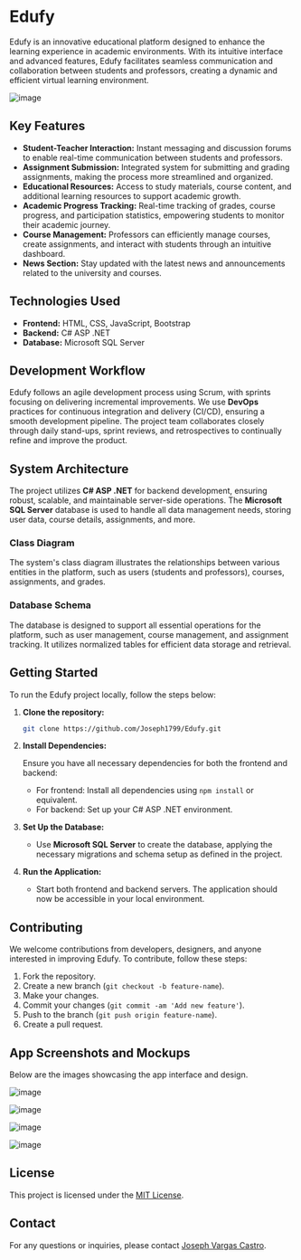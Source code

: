 # Edufy

Edufy is an innovative educational platform designed to enhance the learning experience in academic environments. With its intuitive interface and advanced features, Edufy facilitates seamless communication and collaboration between students and professors, creating a dynamic and efficient virtual learning environment.

![image](https://github.com/user-attachments/assets/8178b98e-cf88-4949-b834-eaaeb14ded2a)


## Key Features

- **Student-Teacher Interaction:** Instant messaging and discussion forums to enable real-time communication between students and professors.
- **Assignment Submission:** Integrated system for submitting and grading assignments, making the process more streamlined and organized.
- **Educational Resources:** Access to study materials, course content, and additional learning resources to support academic growth.
- **Academic Progress Tracking:** Real-time tracking of grades, course progress, and participation statistics, empowering students to monitor their academic journey.
- **Course Management:** Professors can efficiently manage courses, create assignments, and interact with students through an intuitive dashboard.
- **News Section:** Stay updated with the latest news and announcements related to the university and courses.

## Technologies Used

- **Frontend:** HTML, CSS, JavaScript, Bootstrap
- **Backend:** C# ASP .NET
- **Database:** Microsoft SQL Server

## Development Workflow

Edufy follows an agile development process using Scrum, with sprints focusing on delivering incremental improvements. We use **DevOps** practices for continuous integration and delivery (CI/CD), ensuring a smooth development pipeline. The project team collaborates closely through daily stand-ups, sprint reviews, and retrospectives to continually refine and improve the product.

## System Architecture

The project utilizes **C# ASP .NET** for backend development, ensuring robust, scalable, and maintainable server-side operations. The **Microsoft SQL Server** database is used to handle all data management needs, storing user data, course details, assignments, and more.

### Class Diagram

The system's class diagram illustrates the relationships between various entities in the platform, such as users (students and professors), courses, assignments, and grades.

### Database Schema

The database is designed to support all essential operations for the platform, such as user management, course management, and assignment tracking. It utilizes normalized tables for efficient data storage and retrieval.

## Getting Started

To run the Edufy project locally, follow the steps below:

1. **Clone the repository:**

   ```bash
   git clone https://github.com/Joseph1799/Edufy.git
   ```

2. **Install Dependencies:**

   Ensure you have all necessary dependencies for both the frontend and backend:
   - For frontend: Install all dependencies using `npm install` or equivalent.
   - For backend: Set up your C# ASP .NET environment.

3. **Set Up the Database:**

   - Use **Microsoft SQL Server** to create the database, applying the necessary migrations and schema setup as defined in the project.

4. **Run the Application:**

   - Start both frontend and backend servers. The application should now be accessible in your local environment.

## Contributing

We welcome contributions from developers, designers, and anyone interested in improving Edufy. To contribute, follow these steps:

1. Fork the repository.
2. Create a new branch (`git checkout -b feature-name`).
3. Make your changes.
4. Commit your changes (`git commit -am 'Add new feature'`).
5. Push to the branch (`git push origin feature-name`).
6. Create a pull request.

## App Screenshots and Mockups

Below are the images showcasing the app interface and design.

![image](https://github.com/user-attachments/assets/7e344fd9-56eb-44c6-aabe-87cd950a33ee)

![image](https://github.com/user-attachments/assets/078b253e-ae05-45df-9528-68b93bbed0c2)

![image](https://github.com/user-attachments/assets/01750327-1975-4d78-99a7-ba9f3a49e2f7)

![image](https://github.com/user-attachments/assets/330318f7-fdcf-402e-8b64-e3904a37633e)

## License

This project is licensed under the [MIT License](https://opensource.org/licenses/MIT).

## Contact

For any questions or inquiries, please contact [Joseph Vargas Castro](mailto:joseph1799us@gmail.com).

